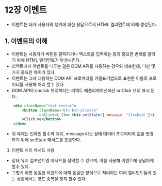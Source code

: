 # 12장 이벤트 
- 이벤트는 대개 사용자의 행위에 대한 응답으로서 HTML 엘리먼트에 의해 생성된다.

## 1. 이벤트의 이해 
- 이벤트는 사용자가 버튼을 클릭하거나 텍스트를 입력하는 등의 중요한 변화를 알리기 위해 HTML 엘리먼트가 발생시킨다.
- 리액트에서 이벤트를 다루는 일은 DOM API를 사용하는 경우와 비슷한데, 다만 몇 가지 중요한 차이가 있다.
- 이벤트는 그에 대응하는 DOM API 프로퍼티를 카멜표기법으로 표현한 이름의 프로퍼티를 사용해 처리 할수 있다.
- DOM API의 onclick 프로퍼티는 리액트 애플리케이션에선 onClick 으로 표시 된다.
```jsx
    <div className="text-center">
        <button className="btn btn-primary"
                onClick={ ()=> this.setState({ message: "Clicked!"})}
        >Click me</button>
    </div>
```
- 위 예제는 인라인 함수의 예로, message 라는 상태 데이터 프로퍼티의 값을 변경하기 위해 setState 메서드를 호출한다.
    
1. 이벤트 처리 메서드 사용
- 상태 유지 컴포넌트엔 메서드를 정의할 수 있으며, 이를 사용해 이벤트에 응답하게 할수 있다.
- 그렇게 하면 동일한 이벤트에 대해 동일한 방식으로 처리하는 여러 엘리먼트들이 있는 상황에서는 코드 중복을 방지 할수 있다.

        

     